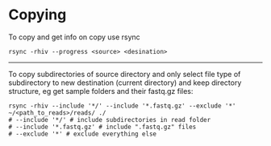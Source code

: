 # Copying

To copy and get info on copy use rsync

    rsync -rhiv --progress <source> <desination>

---

To copy subdirectories of source directory and only select file type of subdirectory to new destination (current directory) and keep directory structure, eg get sample folders and their fastq.gz files:

    rsync -rhiv --include '*/' --include '*.fastq.gz' --exclude '*' ~/<path_to_reads>/reads/ ./
    # --include '*/' # include subdirectories in read folder
    # --include '*.fastq.gz' # include ".fastq.gz" files
    # --exclude '*' # exclude everything else
